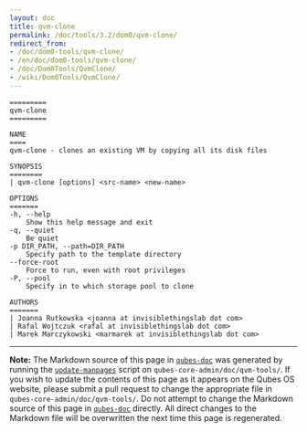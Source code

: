 ```yaml
---
layout: doc
title: qvm-clone
permalink: /doc/tools/3.2/dom0/qvm-clone/
redirect_from:
- /doc/dom0-tools/qvm-clone/
- /en/doc/dom0-tools/qvm-clone/
- /doc/Dom0Tools/QvmClone/
- /wiki/Dom0Tools/QvmClone/
---
```


```
=========
qvm-clone
=========

NAME
====
qvm-clone - clones an existing VM by copying all its disk files

SYNOPSIS
========
| qvm-clone [options] <src-name> <new-name>

OPTIONS
=======
-h, --help
    Show this help message and exit
-q, --quiet
    Be quiet           
-p DIR_PATH, --path=DIR_PATH
    Specify path to the template directory
--force-root
    Force to run, even with root privileges
-P, --pool
    Specify in to which storage pool to clone

AUTHORS
=======
| Joanna Rutkowska <joanna at invisiblethingslab dot com>
| Rafal Wojtczuk <rafal at invisiblethingslab dot com>
| Marek Marczykowski <marmarek at invisiblethingslab dot com>

```

-----

**Note:** The Markdown source of this page in [`qubes-doc`] was generated by
running the [`update-manpages`] script on `qubes-core-admin/doc/qvm-tools/`.
If you wish to update the contents of this page as it appears on the Qubes OS
website, please submit a pull request to change the appropriate file in
`qubes-core-admin/doc/qvm-tools/`. Do not attempt to change the Markdown source
of this page in [`qubes-doc`] directly. All direct changes to the Markdown file will be
overwritten the next time this page is regenerated.

[`qubes-doc`]: https://github.com/QubesOS/qubes-doc/
[`update-manpages`]: https://github.com/QubesOS/qubesos.github.io/blob/master/_utils/update-manpages

